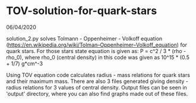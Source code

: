 # TOV-solution-for-quark-stars

06/04/2020

solution_2.py solves Tolmann - Oppenheimer - Volkoff equation (https://en.wikipedia.org/wiki/Tolman–Oppenheimer–Volkoff_equation) for quark stars.
For those stars state equation is given as: P = c^2 / 3 * (rho - rho_0), where rho_0 (central density) in this code was given as 10^15 * (0.5 + 1/7) g*cm^-3

Using TOV equation code calculates radius - mass relations for quark stars and their maximum mass. There are also 3 files generated giving density - radius relations for 3 values of central density.
Output files can be seen in 'output' directory, where you can also find graphs made out of these files.
